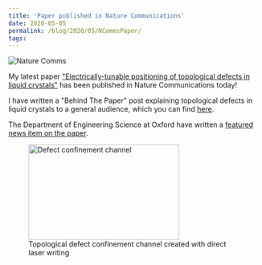 ```yaml
---
title: 'Paper published in Nature Communications'
date: 2020-05-05
permalink: /blog/2020/05/NCommsPaper/
tags:
---
```


![Nature Comms](http://hhpp.github.io/images/defects_title.png)

My latest paper ["Electrically-tunable positioning of topological defects in liquid crystals"](https://www.nature.com/articles/s41467-020-16059-1) has been published in Nature Communications today!

I have written a "Behind The Paper" post explaining topological defects in liquid crystals to a general audience, which you can find [here](https://chemistrycommunity.nature.com/channels/1465-behind-the-paper/posts/66317-bringing-order-to-disorder-topological-defects-in-liquid-crystals). 

The Department of Engineering Science at Oxford have written a [featured news item on the paper](https://eng.ox.ac.uk/news/bringing-order-to-disorder-in-liquid-crystals/).

<figure class="align-center">
  <img src="http://hhpp.github.io/images/bifurcated_channel6.gif" alt="Defect confinement channel" style="width:300px;height:190px;" class="center">
  <figcaption>Topological defect confinement channel created with direct laser writing</figcaption>
</figure>

<!-- break -->